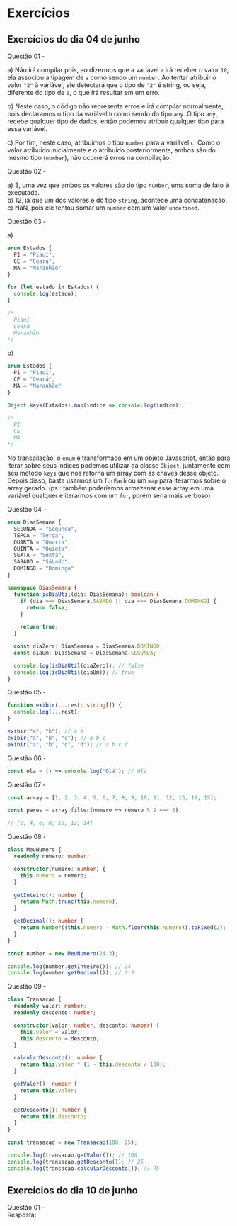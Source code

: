 # Exercícios

## Exercícios do dia 04 de junho

Questão 01 -  

  a) Não irá compilar pois, ao dizermos que a variável `a` irá receber o valor `10`, ela associou a tipagem de `a` como sendo um `number`. Ao tentar atribuir o valor `"2"` à variável, ele detectará que o tipo de `"2"` é string, ou seja, diferente do tipo de `a`, o que irá resultar em um erro.  

  b) Neste caso, o código não representa erros e irá compilar normalmente, pois declaramos o tipo da variável `b` como sendo do tipo `any`. O tipo `any`, recebe qualquer tipo de dados, então podemos atribuir qualquer tipo para essa variável.

  c) Por fim, neste caso, atribuímos o tipo `number` para a variável `c`. Como o valor atribuído inicialmente e o atribuído posteriormente, ambos são do mesmo tipo (`number`), não ocorrerá erros na compilação.

Questão 02 - 

  a) 3, uma vez que ambos os valores são do tipo `number`, uma soma de fato é executada.  
  b) 12, já que um dos valores é do tipo `string`, acontece uma concatenação.  
  c) NaN, pois ele tentou somar um `number` com um valor `undefined`.

Questão 03 -

  a) 
  ```ts
  enum Estados {
    PI = "Piauí",
    CE = "Ceará",
    MA = "Maranhão"
  }

  for (let estado in Estados) {
    console.log(estado);
  }

  /*
    Piauí
    Ceará
    Maranhão
  */
  ```

  b)
  ```ts
  enum Estados {
    PI = "Piauí",
    CE = "Ceará",
    MA = "Maranhão"
  }

  Object.keys(Estados).map(indice => console.log(indice));

  /*
    PI
    CE
    MA
  */
  ```

  No transpilação, o `enum` é transformado em um objeto Javascript, então para iterar sobre seus índices podemos utilizar da classe `Object`, juntamente com seu método `keys` que nos retorna um array com as chaves desse objeto. Depois disso, basta usarmos um `forEach` ou um `map` para iterarmos sobre o array gerado. (ps.: também poderíamos armazenar esse array em uma variável qualquer e iterarmos com um `for`, porém seria mais verboso)


Questão 04 - 

```ts
enum DiasSemana {
  SEGUNDA = "Segunda",
  TERCA = "Terça",
  QUARTA = "Quarta",
  QUINTA = "Quinta",
  SEXTA = "Sexta",
  SABADO = "Sábado",
  DOMINGO = "Domingo"
}

namespace DiasSemana {
  function isDiaUtil(dia: DiasSemana): boolean {
    if (dia === DiasSemana.SABADO || dia === DiasSemana.DOMINGO) {
      return false;
    }

    return true;
  }

  const diaZero: DiasSemana = DiasSemana.DOMINGO;
  const diaUm: DiasSemana = DiasSemana.SEGUNDA;

  console.log(isDiaUtil(diaZero)); // false
  console.log(isDiaUtil(diaUm)); // true
}
```

Questão 05 -

```ts
function exibir(...rest: string[]) {
  console.log(...rest);
}

exibir("a", "b"); // a b
exibir("a", "b", "c"); // a b c
exibir("a", "b", "c", "d"); // a b c d
```

Questão 06 - 
```ts
const ola = () => console.log("Olá"); // Olá
```

Questão 07 - 
```ts
const array = [1, 2, 3, 4, 5, 6, 7, 8, 9, 10, 11, 12, 13, 14, 15];

const pares = array.filter(numero => numero % 2 === 0);

// [2, 4, 6, 8, 10, 12, 14]
```

Questão 08 -

```ts
class MeuNumero {
  readonly numero: number;

  constructor(numero: number) {
    this.numero = numero;
  }

  getInteiro(): number {
    return Math.trunc(this.numero);
  }

  getDecimal(): number {
    return Number((this.numero - Math.floor(this.numero)).toFixed(2);
  }
}

const number = new MeuNumero(24.3);

console.log(number.getInteiro()); // 24
console.log(number.getDecimal()); // 0.3
```

Questão 09 - 

```ts
class Transacao {
  readonly valor: number;
  readonly desconto: number;

  constructor(valor: number, desconto: number) {
    this.valor = valor;
    this.desconto = desconto;
  }

  calcularDesconto(): number {
    return this.valor * (1 - this.desconto / 100);
  }

  getValor(): number {
    return this.valor;
  }

  getDesconto(): number {
    return this.desconto;
  }
}

const transacao = new Transacao(100, 25);

console.log(transacao.getValor()); // 100
console.log(transacao.getDesconto()); // 25
console.log(transacao.calcularDesconto()); // 75
```

## Exercícios do dia 10 de junho

Questão 01 -  
Resposta: 